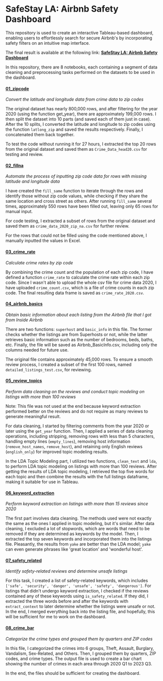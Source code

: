 # SafeStay LA: Airbnb Safety Dashboard

This repository is used to create an interactive Tableau-based dashboard, enabling users to effortlessly search for secure Airbnb's by incorporating safety filters on an intuitive map interface.

The final result is available at the following link:
**[SafeStay LA: Airbnb Safety Dashboard](https://public.tableau.com/views/SafeStayLAAirbnbSafetyDashboard/SafeStayLA?:language=en-US&:display_count=n&:origin=viz_share_link)**

In this repository, there are 8 notebooks, each containing a segment of data cleaning and preprocessing tasks performed on the datasets to be used in the dashboard.

#### [01_zipcode](01_zipcode.ipynb)
*Convert the latitude and longitude data from crime data to zip codes*

The original dataset has nearly 800,000 rows, and after filtering for the year 2020 (using the function get_year), there are approximately 199,000 rows. I then split the dataset into 10 parts (and saved each of them just in case). After the 10 splits, I converted the latitude and longitude to zip codes using the function `latlong_zip` and saved the results respectively. Finally, I concatenated them back together.

To test the code without running it for 27 hours, I extracted the top 20 rows from the original dataset and saved them as `Crime_Data_head20.csv` for testing and review.

####  [02_fillna](02_fillna.ipynb)
*Automate the process of inputting zip code data for rows with missing latitude and longitude data*

I have created the `fill_same` function to iterate through the rows and identify those without zip code values, while checking if they share the same location and cross street as others. After running `fill_same` several times, approximately 550 rows have been filled out, leaving only 65 rows for manual input.

For code testing, I extracted a subset of rows from the original dataset and saved them as `crime_data_2020_zip_na.csv` for further review.

For the rows that could not be filled using the code mentioned above, I manually inputted the values in Excel.

#### [03_crime_rate](03_crime_rate.ipynb)
*Calculate crime rates by zip code*

By combining the crime count and the population of each zip code, I have defined a function `crime_rate` to calculate the crime rate within each zip code. Since I wasn't able to upload the whole csv file for crime data 2020, I have uploaded `crime_count.csv`, which is a file of crime counts in each zip code. The final resulting data frame is saved as `crime_rate_2020.csv`.

#### [04_airbnb_basics](04_airbnb_basics.ipynb)
*Obtain basic information about each listing from the Airbnb file that I got from Inside Airbnb*

There are two functions: `superhost` and `basic_info` in this file. The former checks whether the listings are from Superhosts or not, while the latter retrieves basic information such as the number of bedrooms, beds, baths, etc. Finally, the file will be saved as Airbnb_BasicInfo.csv, including only the columns needed for future use.

The original file contains approximately 45,000 rows. To ensure a smooth review process, I created a subset of the first 100 rows, named `detailed_listings_test.csv`, for reviewing.

#### [05_review_topics](05_review_topics.ipynb)
*Perform data cleaning on the reviews and conduct topic modeling on listings with more than 100 reviews*

Note: This file was not used at the end because keyword extraction performed better on the reviews and do not require as many reviews to generate meaningful result.

For data cleaning, I started by filtering comments from the year 2020 or later using the `get_year` function. Then, I applied a series of data cleaning operations, including stripping, removing rows with less than 5 characters, handling empty lines (`empty_lines`), removing host information (`remove_host_names`, `remove_host`), and retaining only English reviews (`english_only`) for improved topic modeling results.

In the LDA Topic Modeling part, I utilized two functions, `clean_text` and `lda`, to perform LDA topic modeling on listings with more than 100 reviews. After getting the results of LDA topic modeling, I retrieved the top five words for each topic and then combine the results with the full listings dataframe, making it suitable for use in Tableau.

#### [06_keyword_extraction](06_keyword_extraction.ipynb)
*Perform keyword extraction on listings with more than 15 reviews since 2020*

The first part involves data cleaning. The methods used were not exactly the same as the ones I applied in topic modeling, but it's similar. After data cleaning, I excluded a lot of stopwords, which are words that need to be removed if they are determined as keywords by the model. Then, I extracted the top seven keywords and incorporated them into the listings file. Pleasantly, the results from `yake` are better than the LDA model; `yake` can even generate phrases like 'great location' and 'wonderful host'.

#### [07_safety_related](07_safety_related.ipynb)
*Identify safety-related reviews and determine unsafe listings*

For this task, I created a list of safety-related keywords, which includes `['safe', 'security', 'danger', 'unsafe', 'safety', 'dangerous']`. For listings that didn't undergo keyword extraction, I checked if the reviews contained any of these keywords using `is_safety_related`. If they did, I extracted the three words before and after the keywords with `extract_context` to later determine whether the listings were unsafe or not. In the end, I merged everything back into the listing file, and hopefully, this will be sufficient for me to work on the dashboard.

#### [08_crime_bar](08_crime_bar.ipynb)
*Categorize the crime types and grouped them by quarters and ZIP codes*

In this file, I categorized the crimes into 6 groups, Theft, Assault, Burglary, Vandalism, Sex-Related, and Others. Then, I grouped them by quarters, ZIP codes, and crime types. The output file is used to create a bar chart showing the number of crimes in each area through 2020 Q1 to 2023 Q3.

In the end, the files should be sufficient for creating the dashboard.